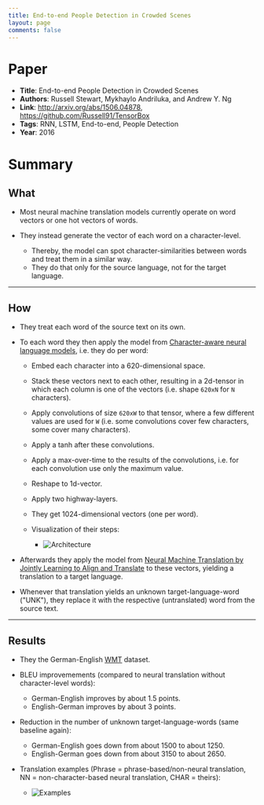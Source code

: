 ```yaml
---
title: End-to-end People Detection in Crowded Scenes
layout: page
comments: false
---
```


# Paper

- **Title**: End-to-end People Detection in Crowded Scenes
- **Authors**: Russell Stewart, Mykhaylo Andriluka, and Andrew Y. Ng
- **Link**: <http://arxiv.org/abs/1506.04878>, <https://github.com/Russell91/TensorBox>
- **Tags**: RNN, LSTM, End-to-end, People Detection
- **Year**: 2016

# Summary

## What

- Most neural machine translation models currently operate on word vectors or one hot vectors of words.
- They instead generate the vector of each word on a character-level.

  - Thereby, the model can spot character-similarities between words and treat them in a similar way.
  - They do that only for the source language, not for the target language.

--------------------------------------------------------------------------------

## How

- They treat each word of the source text on its own.
- To each word they then apply the model from [Character-aware neural language models](https://arxiv.org/abs/1508.06615), i.e. they do per word:

  - Embed each character into a 620-dimensional space.
  - Stack these vectors next to each other, resulting in a 2d-tensor in which each column is one of the vectors (i.e. shape `620xN` for `N` characters).
  - Apply convolutions of size `620xW` to that tensor, where a few different values are used for `W` (i.e. some convolutions cover few characters, some cover many characters).
  - Apply a tanh after these convolutions.
  - Apply a max-over-time to the results of the convolutions, i.e. for each convolution use only the maximum value.
  - Reshape to 1d-vector.
  - Apply two highway-layers.
  - They get 1024-dimensional vectors (one per word).
  - Visualization of their steps:

    - ![Architecture](../figs/test1.jpg)

- Afterwards they apply the model from [Neural Machine Translation by Jointly Learning to Align and Translate](https://arxiv.org/abs/1409.0473) to these vectors, yielding a translation to a target language.

- Whenever that translation yields an unknown target-language-word ("UNK"), they replace it with the respective (untranslated) word from the source text.

--------------------------------------------------------------------------------

## Results

- They the German-English [WMT](http://www.statmt.org/wmt15/translation-task.html) dataset.
- BLEU improvemements (compared to neural translation without character-level words):

  - German-English improves by about 1.5 points.
  - English-German improves by about 3 points.

- Reduction in the number of unknown target-language-words (same baseline again):

  - German-English goes down from about 1500 to about 1250.
  - English-German goes down from about 3150 to about 2650.

- Translation examples (Phrase = phrase-based/non-neural translation, NN = non-character-based neural translation, CHAR = theirs):

  - ![Examples](../figs/test2.jpg)

